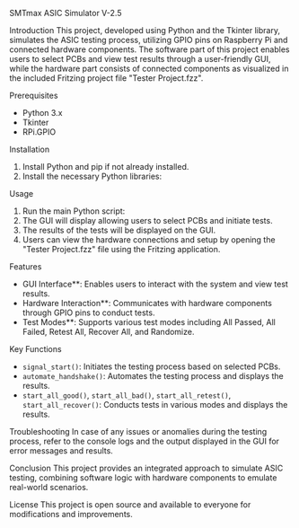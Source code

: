 SMTmax ASIC Simulator V-2.5

Introduction
This project, developed using Python and the Tkinter library, simulates the ASIC testing process, utilizing GPIO pins on Raspberry Pi and connected hardware components. The software part of this project enables users to select PCBs and view test results through a user-friendly GUI, while the hardware part consists of connected components as visualized in the included Fritzing project file "Tester Project.fzz".

Prerequisites
- Python 3.x
- Tkinter
- RPi.GPIO

Installation
1. Install Python and pip if not already installed.
2. Install the necessary Python libraries:

Usage
1. Run the main Python script:
2. The GUI will display allowing users to select PCBs and initiate tests.
3. The results of the tests will be displayed on the GUI.
4. Users can view the hardware connections and setup by opening the "Tester Project.fzz" file using the Fritzing application.

Features
- GUI Interface**: Enables users to interact with the system and view test results.
- Hardware Interaction**: Communicates with hardware components through GPIO pins to conduct tests.
- Test Modes**: Supports various test modes including All Passed, All Failed, Retest All, Recover All, and Randomize.


Key Functions
- `signal_start()`: Initiates the testing process based on selected PCBs.
- `automate_handshake()`: Automates the testing process and displays the results.
- `start_all_good()`, `start_all_bad()`, `start_all_retest()`, `start_all_recover()`: Conducts tests in various modes and displays the results.

Troubleshooting
In case of any issues or anomalies during the testing process, refer to the console logs and the output displayed in the GUI for error messages and results.

Conclusion
This project provides an integrated approach to simulate ASIC testing, combining software logic with hardware components to emulate real-world scenarios.

License
This project is open source and available to everyone for modifications and improvements.
